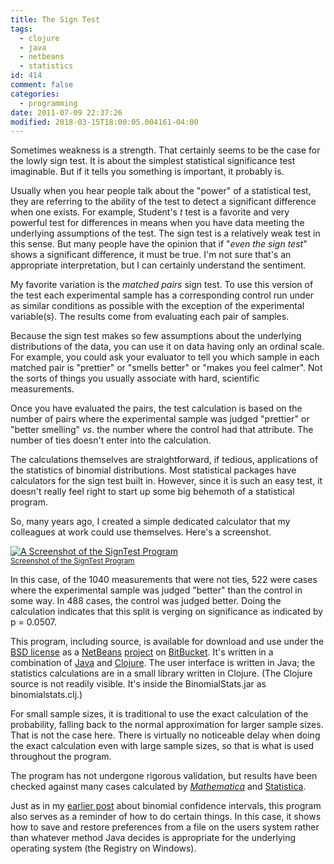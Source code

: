 ```yaml
---
title: The Sign Test
tags:
  - clojure
  - java
  - netbeans
  - statistics
id: 414
comment: false
categories:
  - programming
date: 2011-07-09 22:37:26
modified: 2018-03-15T18:00:05.004161-04:00
---
```


Sometimes weakness is a strength. That certainly seems to be the case for the lowly sign test. It is about the simplest statistical significance test imaginable. But if it tells you something is important, it probably is.

Usually when you hear people talk about the "power" of a statistical test, they are referring to the ability of the test to detect a significant difference when one exists. For example, Student's *t* test is a favorite and very powerful test for differences in means when you have data meeting the underlying assumptions of the test. The sign test is a relatively weak test in this sense. But many people have the opinion that if "*even the sign test*" shows a significant difference, it must be true. I'm not sure that's an appropriate interpretation, but I can certainly understand the sentiment.

My favorite variation is the *matched pairs* sign test. To use this version of the test each experimental sample has a corresponding control run under as similar conditions as possible with the exception of the experimental variable(s). The results come from evaluating each pair of samples.

Because the sign test makes so few assumptions about the underlying distributions of the data, you can use it on data having only an ordinal scale. For example, you could ask your evaluator to tell you which sample in each matched pair is "prettier" or "smells better" or "makes you feel calmer". Not the sorts of things you usually associate with hard, scientific measurements.

Once you have evaluated the pairs, the test calculation is based on the number of pairs where the experimental sample was judged "prettier" or "better smelling" *vs*. the number where the control had that attribute. The number of ties doesn't enter into the calculation.

The calculations themselves are straightforward, if tedious, applications of the statistics of binomial distributions. Most statistical packages have calculators for the sign test built in. However, since it is such an easy test, it doesn't really feel right to start up some big behemoth of a statistical program.

So, many years ago, I created a simple dedicated calculator that my colleagues at work could use themselves. Here's a screenshot.

[![A Screenshot of the SignTest Program](https://github.com/clartaq/yo-dave/raw/master/images/2011-07-09-SignTestSnip.PNG "A Screenshot of the SignTest Program")<br><small>Screenshot of the SignTest Program</small>](https://github.com/clartaq/yo-dave/raw/master/images/2011-07-09-SignTestSnip.PNG)

In this case, of the 1040 measurements that were not ties, 522 were cases where the experimental sample was judged "better" than the control in some way. In 488 cases, the control was judged better. Doing the calculation indicates that this split is verging on significance as indicated by p = 0.0507.

This program, including source, is available for download and use under the [BSD license](http://en.wikipedia.org/wiki/BSD_licenses "Link to BSD license information on WikiPedia") as a [NetBeans](http://netbeans.org/ "Link to the NetBeans IDE web page") [project](https://bitbucket.org/David_Clark/signtest/overview "Link to sign test project on BitBucket") on [BitBucket](https://bitbucket.org/ "Link to BitBucket project hosting site"). It's written in a combination of [Java](https://en.wikipedia.org/wiki/Java_%28programming_language%29 "Link to information about the Java programming language.") and [Clojure](https://clojure.org/ "Link to information about the Clojure programming language"). The user interface is written in Java; the statistics calculations are in a small library written in Clojure. (The Clojure source is not readily visible. It's inside the BinomialStats.jar as binomialstats.clj.)

For small sample sizes, it is traditional to use the exact calculation of the probability, falling back to the normal approximation for larger sample sizes. That is not the case here. There is virtually no noticeable delay when doing the exact calculation even with large sample sizes, so that is what is used throughout the program.

The program has not undergone rigorous validation, but results have been checked against many cases calculated by [_Mathematica_](https://www.wolfram.com/mathematica/ "Link to the Mathematica web site") and [Statistica](http://www.statsoft.com/Products/STATISTICA-Features "Link to the Statistica web site").

Just as in my [earlier post](https://clartaq.github.io/yo-dave/2011/06/14/2011-06-14-binomial-confidence-intervals-binomconf/ "Link to earlier post on a binomial confidence interval calculator") about binomial confidence intervals, this program also serves as a reminder of how to do certain things. In this case, it shows how to save and restore preferences from a file on the users system rather than whatever method Java decides is appropriate for the underlying operating system (the Registry on Windows).